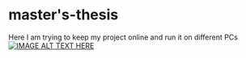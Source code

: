 # master's-thesis
Here I am trying to keep my project online and run it on different PCs
[![IMAGE ALT TEXT HERE](https://img.youtube.com/vi/ryk31rxuv8g/0.jpg)](https://youtu.be/ryk31rxuv8g)

